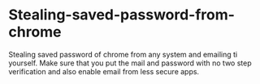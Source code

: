 # Stealing-saved-password-from-chrome
Stealing saved password of chrome from any system and emailing ti yourself.
Make sure that you put the mail and password with no two step verification and also enable email from less secure apps.
